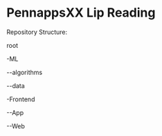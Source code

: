 # PennappsXX Lip Reading

Repository Structure:

root

-ML

--algorithms

--data

-Frontend
  
--App
  
--Web
